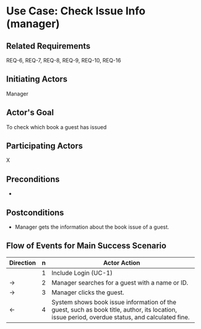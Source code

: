 # Use Case: Check Issue Info (manager)

## **Related Requirements**

REQ-6, REQ-7, REQ-8, REQ-9, REQ-10, REQ-16

## **Initiating Actors**

Manager

## **Actor's Goal**

To check which book a guest has issued

## **Participating Actors**

X

## **Preconditions**

- 

## **Postconditions**

- Manager gets the information about the book issue of a guest.

## Flow of Events for Main Success Scenario
| Direction | n | Actor Action                                                                                                         |
| --------- | - | -------------------------------------------------------------------------------------------------------------------- |
|           | 1 | Include Login (UC-1) |
| →         | 2 | Manager searches for a guest with a name or ID. |
| →         | 3 | Manager clicks the guest. |
| ←         | 4 | System shows book issue information of the guest, such as book title, author, its location, issue period, overdue status, and calculated fine. |
